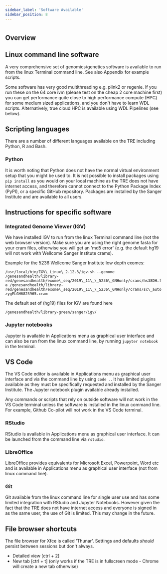 ```yaml
---
sidebar_label: 'Software Available'
sidebar_position: 8
---
```


# 

## **Overview**

## Linux command line software

A very comprehensive set of genomics/genetics software is available to run from the linux Terminal command line. See also Appendix for example scripts.

Some software has very good multithreading e.g. plink2 or regenie. If you run these on the 64 core ivm (please test on the cheap 2 core machine first) you can get performance quite close to high performance compute (HPC) for some medium sized applications, and you don't have to learn WDL scripts. Alternatively, true cloud HPC is available using WDL Pipelines (see below).

## Scripting languages

There are a number of different languages available on the TRE including Python, R and Bash. 

### Python

It is worth noting that Python does not have the normal virtual environment setup that you might be used to. It is not possible to install packages using `pip install` as you would on your local machine as the TRE does not have internet access, and therefore cannot connect to the Python Package Index (PyPI), or a specific GitHub repository. Packages are installed by the Sanger Institute and are available to all users. 

## Instructions for specific software

### Integrated Genome Viewer (IGV)

We have installed IGV to run from the linux Terminal command line (not the web browser version). Make sure you are using the right genome fasta for your cram files, otherwise you will get an 'md5 error' (e.g. the default hg19 will not work with Wellcome Sanger Institute crams).

Example for the 5236 Wellcome Sanger Institute low depth exomes:

`/usr/local/bin/IGV\_Linux\_2.12.3/igv.sh --genome /genesandhealth/library-red/genesandhealth/exome\_seq/2019\_11\_\_5236\_GNHonly/crams/hs38DH.fa /genesandhealth/library-red/genesandhealth/exome\_seq/2019\_11\_\_5236\_GNHonly/crams/sc\_autozygELGH6823965.cram`

The default set of (hg19) files for IGV are found here

`/genesandhealth/library-green/sanger/igv/`

### Jupyter notebooks

Jupyter is available in Applications menu as graphical user interface and can also be run from the linux command line, by running `jupyter notebook` in the terminal. 

## VS Code

The VS Code editor is available in Applications menu as graphical user interface and via the command line by using `code .`. It has limited plugins available as they must be specifically requested and installed by the Sanger Institute. The Jupyter notebook plugin available already installed.

Any commands or scripts that rely on outside software will not work in the VS Code terminal unless the software is installed in the linux command line. For example, Github Co-pilot will not work in the VS Code terminal.

### RStudio

RStudio is available in Applications menu as graphical user interface. It can be launched from the command line via `rstudio`.

### LibreOffice

LibreOffice provides equivalents for Microsoft Excel, Powerpoint, Word etc and is available in Applications menu as graphical user interface (not from linux command line).

### Git

Git available from the linux command line for single user use and has some limited integration with RStudio and Jupyter Notebooks. However given the fact that the TRE does not have internet access and everyone is signed in as the same user, the use of Git is limited. This may change in the future.

## File browser shortcuts

The file browser for Xfce is called 'Thunar'. Settings and defaults _should_ persist between sessions but don't always.

- Detailed view [ctrl + 2]
- New tab [ctrl + t] (only works if the TRE is in fullscreen mode - Chrome will create a new tab otherwise)
